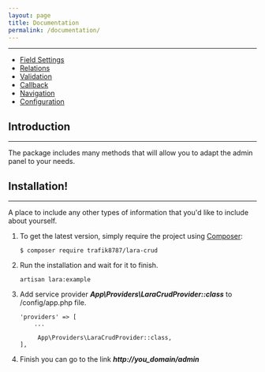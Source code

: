 ```yaml
---
layout: page
title: Documentation
permalink: /documentation/
---
```

***

- [Field Settings](/Field-Settings)
- [Relations](/Relations)
- [Validation](/Validation)
- [Callback](/Callback)
- [Navigation](/Navigation)
- [Configuration](/Configuration)


## Introduction
***
The package includes many methods that will allow you to adapt the admin panel to your needs.

## Installation!
***
A place to include any other types of information that you'd like to include about yourself.

1. To get the latest version, simply require the project using [Composer](https://getcomposer.org):
 
    ```
    $ composer require trafik8787/lara-crud 

    ```
    
2. Run the installation and wait for it to finish.     
    ```
    artisan lara:example
    ```
3. Add service provider ***App\Providers\LaraCrudProvider::class*** to /config/app.php file.

    ```
    'providers' => [
        ...
    
         App\Providers\LaraCrudProvider::class,
    ],
    
    ```

4. Finish you can go to the link ***http://you_domain/admin***